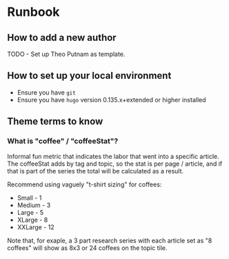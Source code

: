 # Runbook

## How to add a new author

TODO - Set up Theo Putnam as template.

## How to set up your local environment

* Ensure you have `git`
* Ensure you have `hugo` version 0.135.x+extended or higher installed

## Theme terms to know

### What is "coffee" / "coffeeStat"?

Informal fun metric that indicates the labor that went into a
specific article. The coffeeStat adds by tag and topic, so the
stat is per page / article, and if that is part of the series the
total will be calculated as a result.

Recommend using vaguely "t-shirt sizing" for coffees:

* Small - 1
* Medium - 3
* Large - 5
* XLarge - 8
* XXLarge - 12

Note that, for exaple, a 3 part research series with each article
set as "8 coffees" will show as 8x3 or 24 coffees on the topic tile.
